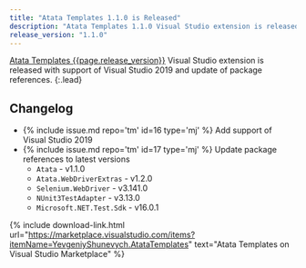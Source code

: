 ```yaml
---
title: "Atata Templates 1.1.0 is Released"
description: "Atata Templates 1.1.0 Visual Studio extension is released with support of Visual Studio 2019 and update of package references."
release_version: "1.1.0"
---
```


[Atata Templates {{page.release_version}}](https://marketplace.visualstudio.com/items?itemName=YevgeniyShunevych.AtataTemplates)
Visual Studio extension is released with support of Visual Studio 2019 and update of package references.
{:.lead}

<!--more-->

## Changelog

* &#8203;{% include issue.md repo='tm' id=16 type='mj' %} Add support of Visual Studio 2019
* &#8203;{% include issue.md repo='tm' id=17 type='mj' %} Update package references to latest versions
  * `Atata` - v1.1.0
  * `Atata.WebDriverExtras` - v1.2.0
  * `Selenium.WebDriver` - v3.141.0
  * `NUnit3TestAdapter` - v3.13.0
  * `Microsoft.NET.Test.Sdk` - v16.0.1

{% include download-link.html url="https://marketplace.visualstudio.com/items?itemName=YevgeniyShunevych.AtataTemplates" text="Atata Templates on Visual Studio Marketplace" %}